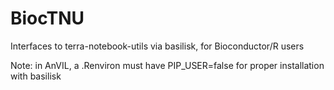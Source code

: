# BiocTNU

Interfaces to terra-notebook-utils via basilisk, for Bioconductor/R users

Note: in AnVIL, a .Renviron must have PIP_USER=false for proper installation with basilisk



